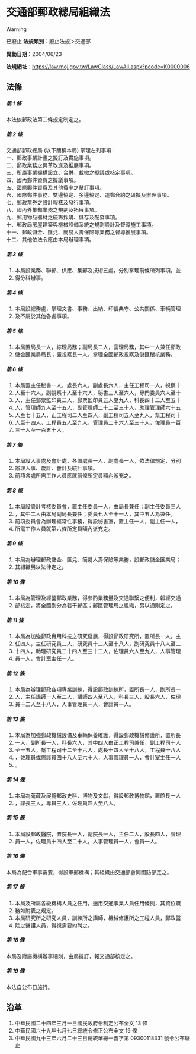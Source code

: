 # 交通部郵政總局組織法


> [!WARNING]
> 已廢止
**法規類別**：廢止法規＞交通部

**異動日期**：2004/06/23  

**法規網址**：https://law.moj.gov.tw/LawClass/LawAll.aspx?pcode=K0000006



## 法條
##### 第 1 條
本法依郵政法第二條規定制定之。

##### 第 2 條
交通部郵政總局 (以下簡稱本局) 掌理左列事項：  
一、郵政事業計畫之擬訂及實施事項。  
二、郵政業務之興革改進及推展事項。  
三、所屬事業機構設立、合併、裁撤之擬議或核定事項。  
四、國內郵件資費之擬議事項。  
五、國際郵件資費及其他費率之釐訂事項。  
六、國際郵件事務、雙邊協定、多邊協定、運郵合約之研擬及辦理事項。  
七、郵政票券之設計報核及發行事項。  
八、國內外集郵業務之規劃及拓展事項。  
九、郵用物品器材之統籌採購、儲存及配發事項。  
十、郵政局房屋建築與機械設備系統之規劃設計及督導施工事項。  
十一、郵政儲金、匯兌、簡易人壽保險等業務之督導推展事項。  
十二、其他依法令應由本局辦理事項。

##### 第 3 條
1. 本局設業務、聯郵、供應、集郵及技術五處，分別掌理前條所列事項，並
1. 得分科辦事。

##### 第 4 條
1. 本局設總務處，掌理文書、事務、出納、印信典守、公共關係、車輛管理
1. 及不屬於其他各處事項。

##### 第 5 條
1. 本局置局長一人，綜理局務；副局長二人，襄理局務，其中一人兼任郵政
1. 儲金匯業局局長；置視察長一人，掌理全國郵政視察及儲匯稽核業務。

##### 第 6 條
1. 本局置主任秘書一人，處長六人，副處長六人，主任工程司一人，視察十
1. 人至十六人，副視察十人至十六人，秘書三人至六人，專門委員六人至十
1. 人，主任郵票監印員二人，郵票監印員五人至九人，科長四十二人至五十
1. 人，管理師九人至十五人，副管理師二十二至三十人，助理管理師六十五
1. 人至七十五人，正工程司二人至四人，副工程司五人至九人，幫工程司十
1. 人至十四人，工程員五人至九人，管理員二十六人至三十人，佐理員一百
1. 三十人至一百五十人。

##### 第 7 條
1. 本局設人事處及會計處，各置處長一人、副處長一人，依法律規定，分別
1. 辦理人事、歲計、會計及統計事項。
1. 前項各處所需工作人員應就前條所定員額內派充之。

##### 第 8 條
1. 本局設設計考核委員會，置主任委員一人，由局長兼任；副主任委員三人
1. ，其中二人由本局副局長兼任；委員七人至十一人，其中五人為兼任。
1. 前項委員會為辦理經常性事務，得設秘書室，置主任一人，副主任一人，
1. 所需工作人員就第六條所定員額內派充之。

##### 第 9 條
1. 本局為辦理郵政儲金、匯兌、簡易人壽保險等業務，設郵政儲金匯業局；
1. 其組織另以法律定之。

##### 第 10 條
1. 本局為管理及經營郵政業務，得參酌業務量及交通聯繫之便利，報經交通
1. 部核定，將全國劃分為若干郵區；郵區管理局之組織，另以通則定之。

##### 第 11 條
1. 本局為加強郵政實用科技之研究發展，得設郵政研究所，置所長一人，主
1. 任四人，主任研究員二人，研究員十二人至十八人，副研究員十八人至二
1. 十四人，助理研究員二十四人至三十二人，佐理員六人至九人，人事管理
1. 員一人，會計室主任一人。

##### 第 12 條
1. 本局為辦理郵政各項專業訓練，得設郵政訓練所，置所長一人，副所長一
1. 人，主任講師一人至二人，講師四人至八人，科長三人，股長六人，佐理
1. 員十二人至十八人，人事管理員一人，會計員一人。

##### 第 13 條
1. 本局為加強郵政機械設備及車輛保養維護，得設郵政機械修護所，置所長
1. 一人，副所長一人，科長六人，其中四人由正工程司兼任，副工程司十人
1. 至十五人，幫工程司十二至十六人，處長十四人至十八人，工程員十八人
1. ，佐理員或修護員四十八人至六十人，人事管理員一人，會計室主任一人
1. 。

##### 第 14 條
1. 本局為蒐藏及展覽郵政史料、博物及文獻，得設郵政博物館，置館長一人
1. ，課長三人，專員三人，佐理員四人至八人。

##### 第 15 條
1. 本局設郵政醫院，置院長一人，副院長一人，主任二人，股長四人，管理
1. 員一人，佐理員十四人至二十人，人事管理員一人，會員一人。

##### 第 16 條
本局為配合軍事需要，得設軍郵機構；其組織由交通部會同國防部定之。

##### 第 17 條
1. 本局及所屬各級機構人員之任用，適用交通事業人員任用條例，其資位職
1. 務如附表之規定。
1. 本局研究所之研究人員，訓練所之講師，機械修護所之工程人員，郵政醫
1. 院之醫護人員，得視需要約聘之。

##### 第 18 條
本局及附屬機構辦事細則，由局擬訂，報交通部核定之。

##### 第 19 條
本法自公布日施行。

## 沿革
1. 中華民國二十四年三月一日國民政府令制定公布全文 13 條
1. 中華民國六十九年七月七日總統令修正公布全文 19 條
1. 中華民國九十三年六月二十三日總統華總一義字第 09300118331  號令公布廢止

